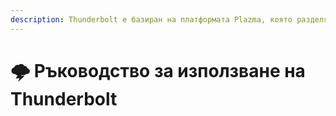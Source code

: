 ```yaml
---
description: Thunderbolt е базиран на платформата Plazma, която разделя експерименталните пачове на различни Flavor и позволява на потребителите да ги използват директно.
---
```


# 🌩️ Ръководство за използване на Thunderbolt
